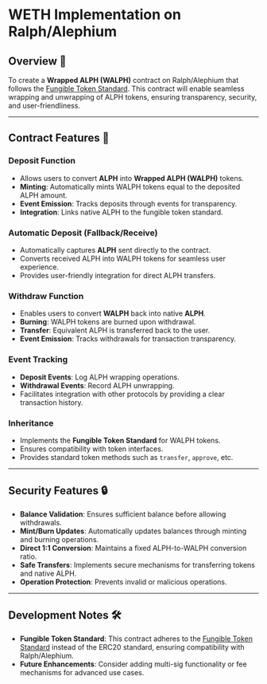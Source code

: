 # WETH Implementation on Ralph/Alephium

## Overview 🎯
To create a **Wrapped ALPH (WALPH)** contract on Ralph/Alephium that follows the [Fungible Token Standard](https://docs.alephium.org/dapps/standards/fungible-tokens/#fungible-token-standard). This contract will enable seamless wrapping and unwrapping of ALPH tokens, ensuring transparency, security, and user-friendliness.

---

## Contract Features 🚀

### **Deposit Function**
- Allows users to convert **ALPH** into **Wrapped ALPH (WALPH)** tokens.
- **Minting**: Automatically mints WALPH tokens equal to the deposited ALPH amount.
- **Event Emission**: Tracks deposits through events for transparency.
- **Integration**: Links native ALPH to the fungible token standard.

### **Automatic Deposit (Fallback/Receive)**
- Automatically captures **ALPH** sent directly to the contract.
- Converts received ALPH into WALPH tokens for seamless user experience.
- Provides user-friendly integration for direct ALPH transfers.

### **Withdraw Function**
- Enables users to convert **WALPH** back into native **ALPH**.
- **Burning**: WALPH tokens are burned upon withdrawal.
- **Transfer**: Equivalent ALPH is transferred back to the user.
- **Event Emission**: Tracks withdrawals for transaction transparency.

### **Event Tracking**
- **Deposit Events**: Log ALPH wrapping operations.
- **Withdrawal Events**: Record ALPH unwrapping.
- Facilitates integration with other protocols by providing a clear transaction history.

### **Inheritance**
- Implements the **Fungible Token Standard** for WALPH tokens.
- Ensures compatibility with token interfaces.
- Provides standard token methods such as `transfer`, `approve`, etc.

---

## Security Features 🔒
- **Balance Validation**: Ensures sufficient balance before allowing withdrawals.
- **Mint/Burn Updates**: Automatically updates balances through minting and burning operations.
- **Direct 1:1 Conversion**: Maintains a fixed ALPH-to-WALPH conversion ratio.
- **Safe Transfers**: Implements secure mechanisms for transferring tokens and native ALPH.
- **Operation Protection**: Prevents invalid or malicious operations.

---

## Development Notes 🛠️
- **Fungible Token Standard**: This contract adheres to the [Fungible Token Standard](https://docs.alephium.org/dapps/standards/fungible-tokens/#fungible-token-standard) instead of the ERC20 standard, ensuring compatibility with Ralph/Alephium.
- **Future Enhancements**: Consider adding multi-sig functionality or fee mechanisms for advanced use cases.
